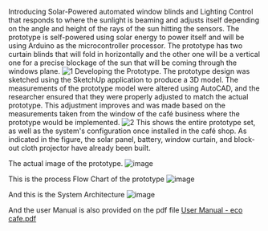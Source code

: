 Introducing Solar-Powered automated window blinds and Lighting Control that 
responds to where the sunlight is beaming and adjusts itself depending on the angle 
and height of the rays of the sun hitting the sensors. The prototype is self-powered using 
solar energy to power itself and will be using Arduino as the microcontroller processor. 
The prototype has two curtain blinds that will fold in horizontally and the other one will 
be a vertical one for a precise blockage of the sun that will be coming through the 
windows plane.
![1](https://github.com/user-attachments/assets/3ee1b66e-ec8c-46cb-8629-351024dd2a54)
Developing the Prototype. The prototype design was sketched using the SketchUp 
application to produce a 3D model. The measurements of the prototype model were 
altered using AutoCAD, and the researcher ensured that they were properly adjusted to 
match the actual prototype. This adjustment improves and was made based on the 
measurements taken from the window of the café business where the prototype would 
be implemented. ![2](https://github.com/user-attachments/assets/0b5aa0d6-cb21-4a82-ab07-5e4459a35b4d)
This shows the entire prototype set, as well as the system's configuration once 
installed in the café shop. As indicated in the figure, the solar panel, battery, window 
curtain, and block-out cloth projector have already been built. 

 The actual image of the prototype. 
![image](https://github.com/user-attachments/assets/b2da37be-cd3d-4354-80d9-31c844522bf1)

This is the process Flow Chart of the prototype ![image](https://github.com/user-attachments/assets/35e603a8-b814-40e0-9ece-04cae43d0fa7)


And this is the System Architecture ![image](https://github.com/user-attachments/assets/5b149a07-12dd-402a-bf0c-6f3c126bfbc2)

And the user Manual is also provided on the pdf file
[User Manual - eco cafe.pdf](https://github.com/user-attachments/files/18213048/User.Manual.-.eco.cafe.pdf)


